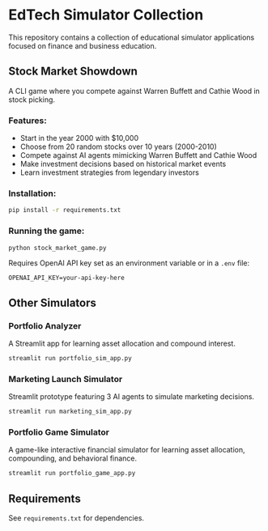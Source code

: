 # EdTech Simulator Collection

This repository contains a collection of educational simulator applications focused on finance and business education.

## Stock Market Showdown

A CLI game where you compete against Warren Buffett and Cathie Wood in stock picking.

### Features:
- Start in the year 2000 with $10,000
- Choose from 20 random stocks over 10 years (2000-2010)
- Compete against AI agents mimicking Warren Buffett and Cathie Wood
- Make investment decisions based on historical market events
- Learn investment strategies from legendary investors

### Installation:
```bash
pip install -r requirements.txt
```

### Running the game:
```bash
python stock_market_game.py
```

Requires OpenAI API key set as an environment variable or in a `.env` file:
```
OPENAI_API_KEY=your-api-key-here
```

## Other Simulators

### Portfolio Analyzer
A Streamlit app for learning asset allocation and compound interest.

```bash
streamlit run portfolio_sim_app.py
```

### Marketing Launch Simulator
Streamlit prototype featuring 3 AI agents to simulate marketing decisions.

```bash
streamlit run marketing_sim_app.py
```

### Portfolio Game Simulator
A game-like interactive financial simulator for learning asset allocation, compounding, and behavioral finance.

```bash
streamlit run portfolio_game_app.py
```

## Requirements

See `requirements.txt` for dependencies.